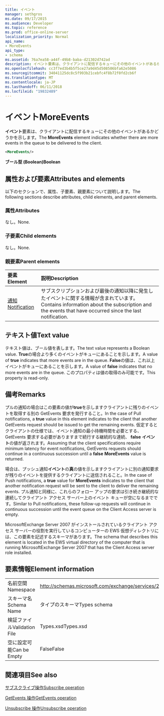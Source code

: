 ```yaml
---
title: イベント
manager: sethgros
ms.date: 09/17/2015
ms.audience: Developer
ms.topic: reference
ms.prod: office-online-server
localization_priority: Normal
api_name:
- MoreEvents
api_type:
- schema
ms.assetid: 76a7ea58-a44f-49b8-baba-d21302d742ad
description: イベント要素は、クライアントに配信するキューにその他のイベントがあるかどうかを示します。
ms.openlocfilehash: cc3f7ed3b4b5f5ce27a9d45d508506bfa62e5086
ms.sourcegitcommit: 34041125dc8c5f993b21cebfc4f8b72f0fd2cb6f
ms.translationtype: MT
ms.contentlocale: ja-JP
ms.lasthandoff: 06/11/2018
ms.locfileid: "19832489"
---
```

# <a name="moreevents"></a><span data-ttu-id="cd928-103">イベント</span><span class="sxs-lookup"><span data-stu-id="cd928-103">MoreEvents</span></span>

<span data-ttu-id="cd928-104">**イベント**要素は、クライアントに配信するキューにその他のイベントがあるかどうかを示します。</span><span class="sxs-lookup"><span data-stu-id="cd928-104">The **MoreEvents** element indicates whether there are more events in the queue to be delivered to the client.</span></span> 
  
```xml
<MoreEvents/>
```

 <span data-ttu-id="cd928-105">**ブール型 (Boolean)**</span><span class="sxs-lookup"><span data-stu-id="cd928-105">**Boolean**</span></span>
## <a name="attributes-and-elements"></a><span data-ttu-id="cd928-106">属性および要素</span><span class="sxs-lookup"><span data-stu-id="cd928-106">Attributes and elements</span></span>

<span data-ttu-id="cd928-107">以下のセクションで、属性、子要素、親要素について説明します。</span><span class="sxs-lookup"><span data-stu-id="cd928-107">The following sections describe attributes, child elements, and parent elements.</span></span>
  
### <a name="attributes"></a><span data-ttu-id="cd928-108">属性</span><span class="sxs-lookup"><span data-stu-id="cd928-108">Attributes</span></span>

<span data-ttu-id="cd928-109">なし。</span><span class="sxs-lookup"><span data-stu-id="cd928-109">None.</span></span>
  
### <a name="child-elements"></a><span data-ttu-id="cd928-110">子要素</span><span class="sxs-lookup"><span data-stu-id="cd928-110">Child elements</span></span>

<span data-ttu-id="cd928-111">なし。</span><span class="sxs-lookup"><span data-stu-id="cd928-111">None.</span></span>
  
### <a name="parent-elements"></a><span data-ttu-id="cd928-112">親要素</span><span class="sxs-lookup"><span data-stu-id="cd928-112">Parent elements</span></span>

|<span data-ttu-id="cd928-113">**要素**</span><span class="sxs-lookup"><span data-stu-id="cd928-113">**Element**</span></span>|<span data-ttu-id="cd928-114">**説明**</span><span class="sxs-lookup"><span data-stu-id="cd928-114">**Description**</span></span>|
|:-----|:-----|
|[<span data-ttu-id="cd928-115">通知</span><span class="sxs-lookup"><span data-stu-id="cd928-115">Notification</span></span>](notification-ex15websvcsotherref.md) <br/> |<span data-ttu-id="cd928-116">サブスクリプションおよび最後の通知以降に発生したイベントに関する情報が含まれています。</span><span class="sxs-lookup"><span data-stu-id="cd928-116">Contains information about the subscription and the events that have occurred since the last notification.</span></span>  <br/> |
   
## <a name="text-value"></a><span data-ttu-id="cd928-117">テキスト値</span><span class="sxs-lookup"><span data-stu-id="cd928-117">Text value</span></span>

<span data-ttu-id="cd928-118">テキスト値は、ブール値を表します。</span><span class="sxs-lookup"><span data-stu-id="cd928-118">The text value represents a Boolean value.</span></span> <span data-ttu-id="cd928-119">**True**の場合より多くのイベントがキューにあることを示します。</span><span class="sxs-lookup"><span data-stu-id="cd928-119">A value of **true** indicates that more events are in the queue.</span></span> <span data-ttu-id="cd928-120">**False**の値は、これ以上イベントがキューにあることを示します。</span><span class="sxs-lookup"><span data-stu-id="cd928-120">A value of **false** indicates that no more events are in the queue.</span></span> <span data-ttu-id="cd928-121">このプロパティは値の取得のみ可能です。</span><span class="sxs-lookup"><span data-stu-id="cd928-121">This property is read-only.</span></span> 
  
## <a name="remarks"></a><span data-ttu-id="cd928-122">備考</span><span class="sxs-lookup"><span data-stu-id="cd928-122">Remarks</span></span>

<span data-ttu-id="cd928-123">プルの通知の場合はこの要素の値が**true**を示しますクライアントに残りのイベントを取得する別の GetEvents 要求を発行すること。</span><span class="sxs-lookup"><span data-stu-id="cd928-123">In the case of Pull notifications, a **true** value in this element indicates to the client that another GetEvents request should be issued to get the remaining events.</span></span> <span data-ttu-id="cd928-124">仮定するとクライアントの仕様では、イベント通知の最小待機時間を必要とする、GetEvents 要求する必要がありますまで続行する継続的な連続、 **false** **イベント**の値が返されます。</span><span class="sxs-lookup"><span data-stu-id="cd928-124">Assuming that the client specifications require minimum latency for event notifications, GetEvents requests should continue in a continuous succession until a **false** **MoreEvents** value is returned.</span></span> 
  
<span data-ttu-id="cd928-125">場合は、プッシュ通知**イベント**の**真**の値を示しますクライアントに別の通知要求が残りのイベントを提供するクライアントに送信されること。</span><span class="sxs-lookup"><span data-stu-id="cd928-125">In the case of Push notifications, a **true** value for **MoreEvents** indicates to the client that another notification request will be sent to the client to deliver the remaining events.</span></span> <span data-ttu-id="cd928-126">プル通知と同様に、これらのフォロー アップの要求は引き続き継続的な連続してクライアント アクセス サーバー上のイベント キューが空になるまでです。</span><span class="sxs-lookup"><span data-stu-id="cd928-126">Similar to Pull notifications, these follow-up requests will continue in continuous succession until the event queue on the Client Access server is empty.</span></span> 
  
<span data-ttu-id="cd928-127">MicrosoftExchange Server 2007 がインストールされているクライアント アクセス サーバーの役割を実行しているコンピューターの EWS 仮想ディレクトリには、この要素を記述するスキーマがあります。</span><span class="sxs-lookup"><span data-stu-id="cd928-127">The schema that describes this element is located in the EWS virtual directory of the computer that is running MicrosoftExchange Server 2007 that has the Client Access server role installed.</span></span>
  
## <a name="element-information"></a><span data-ttu-id="cd928-128">要素情報</span><span class="sxs-lookup"><span data-stu-id="cd928-128">Element information</span></span>

|||
|:-----|:-----|
|<span data-ttu-id="cd928-129">名前空間</span><span class="sxs-lookup"><span data-stu-id="cd928-129">Namespace</span></span>  <br/> |http://schemas.microsoft.com/exchange/services/2006/types  <br/> |
|<span data-ttu-id="cd928-130">スキーマ名</span><span class="sxs-lookup"><span data-stu-id="cd928-130">Schema Name</span></span>  <br/> |<span data-ttu-id="cd928-131">タイプのスキーマ</span><span class="sxs-lookup"><span data-stu-id="cd928-131">Types schema</span></span>  <br/> |
|<span data-ttu-id="cd928-132">検証ファイル</span><span class="sxs-lookup"><span data-stu-id="cd928-132">Validation File</span></span>  <br/> |<span data-ttu-id="cd928-133">Types.xsd</span><span class="sxs-lookup"><span data-stu-id="cd928-133">Types.xsd</span></span>  <br/> |
|<span data-ttu-id="cd928-134">空に設定可能</span><span class="sxs-lookup"><span data-stu-id="cd928-134">Can be Empty</span></span>  <br/> |<span data-ttu-id="cd928-135">False</span><span class="sxs-lookup"><span data-stu-id="cd928-135">False</span></span>  <br/> |
   
## <a name="see-also"></a><span data-ttu-id="cd928-136">関連項目</span><span class="sxs-lookup"><span data-stu-id="cd928-136">See also</span></span>



[<span data-ttu-id="cd928-137">サブスクライブ操作</span><span class="sxs-lookup"><span data-stu-id="cd928-137">Subscribe operation</span></span>](subscribe-operation.md)
  
[<span data-ttu-id="cd928-138">GetEvents 操作</span><span class="sxs-lookup"><span data-stu-id="cd928-138">GetEvents operation</span></span>](getevents-operation.md)
  
[<span data-ttu-id="cd928-139">Unsubscribe 操作</span><span class="sxs-lookup"><span data-stu-id="cd928-139">Unsubscribe operation</span></span>](unsubscribe-operation.md)

